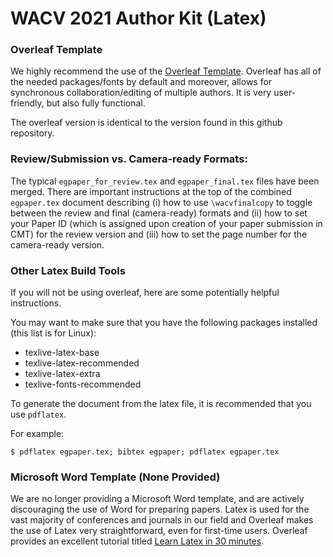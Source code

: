 # WACV 2021 Author Kit (Latex)


### Overleaf Template

We highly recommend the use of the [Overleaf Template](http://foo).  Overleaf has all of the needed packages/fonts by default and moreover, allows for synchronous collaboration/editing of multiple authors.  It is very user-friendly, but also fully functional.

The overleaf version is identical to the version found in this github repository.

### Review/Submission vs. Camera-ready Formats:



The typical `egpaper_for_review.tex` and `egpaper_final.tex` files have been merged.  There are important instructions at the top of the combined `egpaper.tex` document describing (i) how to use `\wacvfinalcopy` to toggle between the review and final (camera-ready) formats and (ii) how to set your Paper ID (which is assigned upon creation of your paper submission in CMT) for the review version and (iii) how to set the page number for the camera-ready version.


### Other Latex Build Tools
If you will not be using overleaf, here are some potentially helpful instructions.

You may want to make sure that you have the following packages installed (this list is for Linux):
* texlive-latex-base
* texlive-latex-recommended
* texlive-latex-extra
* texlive-fonts-recommended

To generate the document from the latex file, it is recommended that you use `pdflatex`.

For example:

```$ pdflatex egpaper.tex; bibtex egpaper; pdflatex egpaper.tex```


### Microsoft Word Template (None Provided)

We are no longer providing a Microsoft Word template, and are actively discouraging the use of Word for preparing papers.  Latex is used for the vast majority of conferences and journals in our field and Overleaf makes the use of Latex very straightforward, even for first-time users.  Overleaf provides an excellent tutorial titled [Learn Latex in 30 minutes](https://www.overleaf.com/learn/latex/Learn_LaTeX_in_30_minutes).



